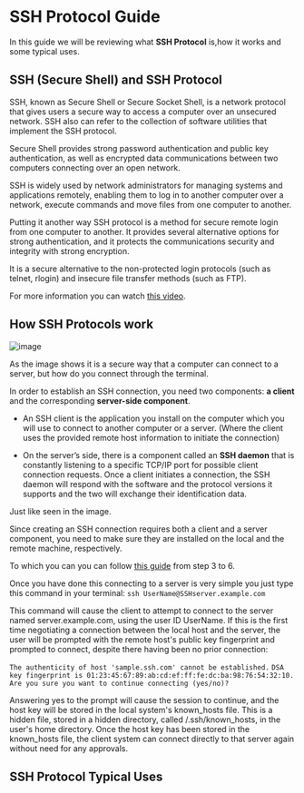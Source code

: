 # SSH Protocol Guide

In this guide we will be reviewing what **SSH Protocol** is,how it works and some typical uses.

## SSH (Secure Shell) and SSH Protocol

SSH, known as Secure Shell or Secure Socket Shell, is a network protocol that gives users a secure way to access a computer over an unsecured network. SSH also can refer to the collection of software utilities that implement the SSH protocol.

Secure Shell provides strong password authentication and public key authentication, as well as encrypted data communications between two computers connecting over an open network. 

SSH is widely used by network administrators for managing systems and applications remotely, enabling them to log in to another computer over a network, execute commands and move files from one computer to another.

Putting it another way SSH protocol is a method for secure remote login from one computer to another. It provides several alternative options for strong authentication, and it protects the communications security and integrity with strong encryption. 

It is a secure alternative to the non-protected login protocols (such as telnet, rlogin) and insecure file transfer methods (such as FTP).

For more information you can watch [this video](https://www.youtube.com/watch?v=Atbl7D_yPug).

## How SSH Protocols work

![image](https://www.google.com/url?sa=i&url=https%3A%2F%2Flinuxapt.com%2Fblog%2Flinux-unix-generating-ssh-keys&psig=AOvVaw2U1SW43RrW6s1_ZpMXPJEs&ust=1631912460137000&source=images&cd=vfe&ved=0CAsQjRxqFwoTCJClwuaxhPMCFQAAAAAdAAAAABAT)

As the image shows it is a secure way that a computer can connect to a server, but how do you connect through the terminal.

In order to establish an SSH connection, you need two components: **a client** and the corresponding **server-side component**. 

- An SSH client is the application you install on the computer which you will use to connect to another computer or a server. (Where the client uses the provided remote host information to initiate the connection) 

- On the server’s side, there is a component called an **SSH daemon** that is constantly listening to a specific TCP/IP port for possible client connection requests. Once a client initiates a connection, the SSH daemon will respond with the software and the protocol versions it supports and the two will exchange their identification data.

Just like seen in the image.

Since creating an SSH connection requires both a client and a server component, you need to make sure they are installed on the local and the remote machine, respectively.

To which you can you can follow [this guide](https://phoenixnap.com/kb/ssh-to-connect-to-remote-server-linux-or-windows) from step 3 to 6.

Once you have done this connecting to a server is very simple you just type this command in your terminal:
`ssh UserName@SSHserver.example.com`

This command will cause the client to attempt to connect to the server named server.example.com, using the user ID UserName. If this is the first time negotiating a connection between the local host and the server, the user will be prompted with the remote host's public key fingerprint and prompted to connect, despite there having been no prior connection:

`The authenticity of host 'sample.ssh.com' cannot be established.` 
`DSA key fingerprint is 01:23:45:67:89:ab:cd:ef:ff:fe:dc:ba:98:76:54:32:10.`
`Are you sure you want to continue connecting (yes/no)?`

Answering yes to the prompt will cause the session to continue, and the host key will be stored in the local system's known_hosts file. This is a hidden file, stored in a hidden directory, called /.ssh/known_hosts, in the user's home directory. Once the host key has been stored in the known_hosts file, the client system can connect directly to that server again without need for any approvals.

## SSH Protocol Typical Uses


